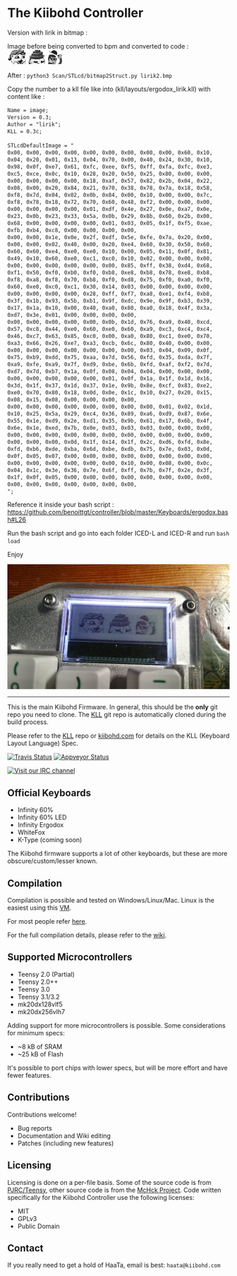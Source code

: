 The Kiibohd Controller
======================

Version with lirik in bitmap :

Image before being converted to bpm and converted to code :
![img](lirik2.jpg)

After : `python3 Scan/STLcd/bitmap2Struct.py lirik2.bmp`

Copy the number to a kll file like into (kll/layouts/ergodox_lirik.kll) with content like :

```
Name = image;
Version = 0.3;
Author = "lirik";
KLL = 0.3c;

STLcdDefaultImage = "
0x00, 0x00, 0x00, 0x00, 0x00, 0x00, 0x00, 0x00, 0x00, 0x60, 0x10, 0x04, 0x20, 0x01, 0x13, 0x04, 0x70, 0x00, 0x40, 0x24, 0x30, 0x10, 0x98, 0x0f, 0xe7, 0x61, 0xfc, 0xee, 0xf5, 0xff, 0xfa, 0xfc, 0xe3, 0xc5, 0xce, 0x0c, 0x10, 0x28, 0x20, 0x50, 0x25, 0x80, 0x00, 0x00, 0x00, 0x00, 0x00, 0x00, 0x18, 0xaf, 0x57, 0x82, 0x2b, 0x04, 0x22, 0x08, 0x00, 0x20, 0x84, 0x21, 0x70, 0x38, 0x78, 0x7a, 0x18, 0x58, 0xf8, 0x7d, 0x04, 0x02, 0x0b, 0x84, 0x00, 0x10, 0x00, 0x00, 0x7c, 0xf8, 0x78, 0x18, 0x72, 0x70, 0x60, 0x48, 0xf2, 0x00, 0x00, 0x00, 0x00, 0x00, 0x00, 0x00, 0x01, 0xdf, 0x4e, 0x27, 0x0e, 0xa7, 0x0e, 0x23, 0x0b, 0x23, 0x33, 0x5a, 0x0b, 0x29, 0x8b, 0x60, 0x2b, 0x00, 0x68, 0x00, 0x00, 0x00, 0x00, 0x01, 0x03, 0x05, 0x1f, 0xf5, 0xae, 0xfb, 0xb4, 0xc8, 0x00, 0x00, 0x00, 0x00,
0x00, 0x00, 0x1e, 0x0e, 0x2f, 0xdf, 0x5e, 0xfe, 0x7a, 0x20, 0x00, 0x00, 0x00, 0x02, 0x40, 0x00, 0x20, 0xe4, 0x60, 0x30, 0x50, 0x60, 0x60, 0x60, 0xe4, 0xe0, 0xe0, 0x10, 0x00, 0x05, 0x11, 0x0f, 0x81, 0x49, 0x10, 0x60, 0xe0, 0xc1, 0xc0, 0x10, 0x02, 0x00, 0x00, 0x00, 0x00, 0x00, 0x00, 0x00, 0x00, 0x00, 0x85, 0xff, 0x38, 0xd4, 0x68, 0xf1, 0x50, 0xf0, 0xb0, 0xf0, 0xb8, 0xe8, 0xb8, 0x78, 0xe8, 0xb8, 0xf8, 0xa8, 0xf8, 0x70, 0xb8, 0xf0, 0xd8, 0x75, 0xf0, 0xa0, 0xf0, 0x60, 0xe0, 0xc0, 0xc1, 0x30, 0x14, 0x03, 0x00, 0x00, 0x00, 0x00, 0x00, 0x00, 0x00, 0x00, 0x28, 0xff, 0xf7, 0xa8, 0xe1, 0xf4, 0xb8, 0x3f, 0x1b, 0x93, 0x5b, 0xb1, 0x9f, 0xdc, 0x9e, 0x9f, 0xb3, 0x39, 0x17, 0x1a, 0x10, 0x00, 0x40, 0xa0, 0x80, 0xa0, 0x18, 0x4f, 0x3a, 0xd7, 0x3e, 0x01, 0x00, 0x00, 0x00, 0x00,
0x00, 0x00, 0x00, 0x00, 0x00, 0x0b, 0x1d, 0x76, 0xa9, 0x40, 0xcd, 0x57, 0xc8, 0x44, 0xe0, 0x60, 0xe0, 0x60, 0xa9, 0xc3, 0xc4, 0xc4, 0x46, 0xc7, 0x63, 0x85, 0xc0, 0x00, 0xa0, 0x80, 0xc1, 0xe0, 0x70, 0xa3, 0x66, 0x26, 0xe7, 0xa3, 0xcb, 0x6c, 0x80, 0x40, 0x00, 0x00, 0x00, 0x00, 0x00, 0x00, 0x00, 0x00, 0x00, 0x03, 0x04, 0x09, 0x0f, 0x75, 0xb9, 0xdd, 0x75, 0xaa, 0x7d, 0x56, 0xfd, 0x35, 0xda, 0x7f, 0xa9, 0xfe, 0xa9, 0x7f, 0xd9, 0xbe, 0x6b, 0xfd, 0xaf, 0xf2, 0x7d, 0xd7, 0x7d, 0xb7, 0x1a, 0x0f, 0x08, 0x04, 0x04, 0x00, 0x00, 0x00, 0x00, 0x00, 0x00, 0x00, 0x00, 0x01, 0x0f, 0x1a, 0x1f, 0x1d, 0x16, 0x3d, 0x1f, 0x37, 0x1d, 0x37, 0x1e, 0x9b, 0x8e, 0xcf, 0x83, 0xe2, 0xe0, 0x70, 0x80, 0x18, 0x0d, 0x0e, 0x1c, 0x10, 0x27, 0x20, 0x15, 0x08, 0x15, 0x08, 0x00, 0x00, 0x00, 0x00,
0x00, 0x00, 0x00, 0x00, 0x00, 0x00, 0x00, 0x00, 0x01, 0x02, 0x1d, 0x10, 0x25, 0x5a, 0x29, 0xc4, 0x36, 0x89, 0xa6, 0xd9, 0x87, 0x6e, 0x55, 0x1e, 0xd9, 0x2e, 0xd1, 0x35, 0x9b, 0x61, 0x17, 0x6b, 0x4f, 0x6e, 0x1e, 0xed, 0x7b, 0x0e, 0x03, 0x03, 0x03, 0x00, 0x00, 0x00, 0x00, 0x00, 0x00, 0x00, 0x00, 0x00, 0x00, 0x00, 0x00, 0x00, 0x00, 0x00, 0x00, 0x00, 0x0d, 0x1f, 0x14, 0x1f, 0x2c, 0xd6, 0xfd, 0x8e, 0xfd, 0xb6, 0xde, 0xba, 0x6d, 0xbe, 0xdb, 0x75, 0x7e, 0x03, 0x0d, 0x0f, 0x05, 0x07, 0x00, 0x00, 0x00, 0x00, 0x00, 0x00, 0x00, 0x00, 0x00, 0x00, 0x00, 0x00, 0x00, 0x00, 0x10, 0x00, 0x08, 0x00, 0x0c, 0x04, 0x1c, 0x3e, 0x36, 0x7e, 0x6f, 0xff, 0x7b, 0x7f, 0x2e, 0x3f, 0x1f, 0x0f, 0x05, 0x00, 0x00, 0x00, 0x00, 0x00, 0x00, 0x00, 0x00, 0x00, 0x00, 0x00, 0x00, 0x00, 0x00, 0x00,
";
```

Reference it inside your bash script : https://github.com/benoittgt/controller/blob/master/Keyboards/ergodox.bash#L26

Run the bash script and go into each folder ICED-L and ICED-R and run `bash load`

Enjoy

![LirikiResult](Lirikresult.jpg)

------

This is the main Kiibohd Firmware.
In general, this should be the **only** git repo you need to clone.
The [KLL](https://github.com/kiibohd/kll) git repo is automatically cloned during the build process.

Please refer to the [KLL](https://github.com/kiibohd/kll) repo or [kiibohd.com](http://kiibohd.com) for details on the KLL (Keyboard Layout Language) Spec.

[![Travis Status](https://travis-ci.org/kiibohd/controller.svg?branch=master)](https://travis-ci.org/kiibohd/controller) [![Appveyor Status](https://ci.appveyor.com/api/projects/status/erfnnhlm3w5sinr3/branch/master?svg=true)](https://ci.appveyor.com/project/haata/controller/branch/master)


[![Visit our IRC channel](https://kiwiirc.com/buttons/irc.freenode.net/input.club.png)](https://kiwiirc.com/client/irc.freenode.net/#input.club)



Official Keyboards
------------------

* Infinity 60%
* Infinity 60% LED
* Infinity Ergodox
* WhiteFox
* K-Type (coming soon)


The Kiibohd firmware supports a lot of other keyboards, but these are more obscure/custom/lesser known.



Compilation
-----------

Compilation is possible and tested on Windows/Linux/Mac.
Linux is the easiest using this [VM](https://s3.amazonaws.com/configurator-assets/ArchLinux_kiibohd_2015-02-13.tar.gz).

For most people refer [here](https://github.com/kiibohd/controller/tree/master/Keyboards).

For the full compilation details, please refer to the [wiki](https://github.com/kiibohd/controller/wiki).



Supported Microcontrollers
--------------------------

* Teensy 2.0 (Partial)
* Teensy 2.0++
* Teensy 3.0
* Teensy 3.1/3.2
* mk20dx128vlf5
* mk20dx256vlh7


Adding support for more microcontrollers is possible.
Some considerations for minimum specs:

* ~8  kB of SRAM
* ~25 kB of Flash

It's possible to port chips with lower specs, but will be more effort and have fewer features.



Contributions
-------------

Contributions welcome!

* Bug reports
* Documentation and Wiki editing
* Patches (including new features)



Licensing
---------

Licensing is done on a per-file basis.
Some of the source code is from [PJRC/Teensy](http://pjrc.com), other source code is from the [McHck Project](https://mchck.org).
Code written specifically for the Kiibohd Controller use the following licenses:

* MIT
* GPLv3
* Public Domain



Contact
-------

If you really need to get a hold of HaaTa, email is best: `haata@kiibohd.com`
